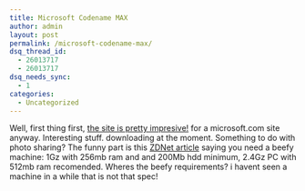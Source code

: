 ```yaml
---
title: Microsoft Codename MAX
author: admin
layout: post
permalink: /microsoft-codename-max/
dsq_thread_id:
  - 26013717
  - 26013717
dsq_needs_sync:
  - 1
categories:
  - Uncategorized
---
```

Well, first thing first, [the site is pretty impresive!][1] for a microsoft.com site anyway. Interesting stuff. downloading at the moment. Something to do with photo sharing? The funny part is this [ZDNet article][2] saying you need a beefy machine: 1Gz with 256mb ram and and 200Mb hdd minimum, 2.4Gz PC with 512mb ram recomended. Wheres the beefy requirements? i havent seen a machine in a while that is not that spec!

 [1]: http://www.microsoft.com/max/
 [2]: http://news.zdnet.com/2100-3513_22-5863001.html